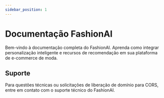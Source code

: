 ```yaml
---
sidebar_position: 1
---
```


# Documentação FashionAI

Bem-vindo à documentação completa do FashionAI. Aprenda como integrar personalização inteligente e recursos de recomendação em sua plataforma de e-commerce de moda.

## Suporte

Para questões técnicas ou solicitações de liberação de domínio para CORS, entre em contato com o suporte técnico do FashionAI.
